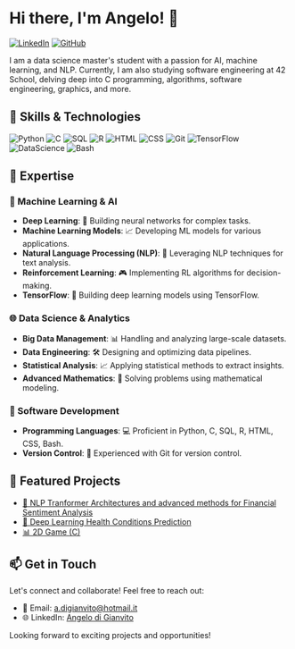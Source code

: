 # Hi there, I'm Angelo! 👋

[![LinkedIn](https://img.shields.io/badge/-LinkedIn-000?style=flat&logo=LinkedIn)](https://www.linkedin.com/in/angelo-d-157381105/)
[![GitHub](https://img.shields.io/badge/-GitHub-000?style=flat&logo=GitHub)](https://github.com/adgianv)

I am a data science master's student with a passion for AI, machine learning, and NLP. Currently, I am also studying software engineering at 42 School, delving deep into C programming, algorithms, software engineering, graphics, and more.

## 🚀 Skills & Technologies

![Python](https://img.shields.io/badge/-Python-000?logo=Python&logoColor=white)
![C](https://img.shields.io/badge/-C-000?logo=C&logoColor=white)
![SQL](https://img.shields.io/badge/-SQL-000?logo=MySQL&logoColor=white)
![R](https://img.shields.io/badge/-R-000?logo=R&logoColor=white)
![HTML](https://img.shields.io/badge/-HTML-000?logo=HTML5&logoColor=white)
![CSS](https://img.shields.io/badge/-CSS-000?logo=CSS3&logoColor=white)
![Git](https://img.shields.io/badge/-Git-000?logo=Git&logoColor=white)
![TensorFlow](https://img.shields.io/badge/-TensorFlow-000?logo=TensorFlow&logoColor=white)
![DataScience](https://img.shields.io/badge/-DataScience-000?logo=data:image/png;base64,iVBORw0KGgoAAAANSUhEUgAAACAAAAAXCAIAAABCNGduAAAAhklEQVR4AWMgGDYwAUMIIgMxVZTFZALiDjA9MwD3C/EDOwOUtYQDf8qEAM0lWKC8YAo8AOQgwAeTkwDjJX0O8YXwBLF5Ei4z4n/EaQAKTMgAi1jGBcCXAQgB1OhKMCkj6HzJGiAIrDCQAwqBGEQr6JoQzUAcTECaBShBGIjGQbMAMnUkGSS9DAEzgwACqBHQPAZ1TkKAAAAAElFTkSuQmCC)
![Bash](https://img.shields.io/badge/-Bash-000?logo=GNU%20Bash&logoColor=white)

## 🧠 Expertise

### 🤖 Machine Learning & AI
- **Deep Learning**: 🧠 Building neural networks for complex tasks.
- **Machine Learning Models**: 📈 Developing ML models for various applications.
- **Natural Language Processing (NLP)**: 📝 Leveraging NLP techniques for text analysis.
- **Reinforcement Learning**: 🎮 Implementing RL algorithms for decision-making.
- **TensorFlow**: 🧠 Building deep learning models using TensorFlow.

### 🌐 Data Science & Analytics
- **Big Data Management**: 📊 Handling and analyzing large-scale datasets.
- **Data Engineering**: 🛠️ Designing and optimizing data pipelines.
- **Statistical Analysis**: 📈 Applying statistical methods to extract insights.
- **Advanced Mathematics**: 🧮 Solving problems using mathematical modeling.

### 🚀 Software Development
- **Programming Languages**: 💻 Proficient in Python, C, SQL, R, HTML, CSS, Bash.
- **Version Control**: 📜 Experienced with Git for version control.


## 🌟 Featured Projects

- [🤖 NLP Tranformer Architectures and advanced methods for Financial Sentiment Analysis](https://github.com/adgianv/NLP-Transformer_architectures-Financial_Sentiment_Analysis_Twitter)
- [🧠 Deep Learning Health Conditions Prediction](https://github.com/adgianv/DeepLearning-MLP_Patients_Health_Predictions)
- [📊 2D Game (C)](https://github.com/adgianv/2D_Game-PacMan)

## 📫 Get in Touch

Let's connect and collaborate! Feel free to reach out:

- 📧 Email: a.digianvito@hotmail.it
- 🌐 LinkedIn: [Angelo di Gianvito](https://www.linkedin.com/in/angelo-d-157381105/)

Looking forward to exciting projects and opportunities!

